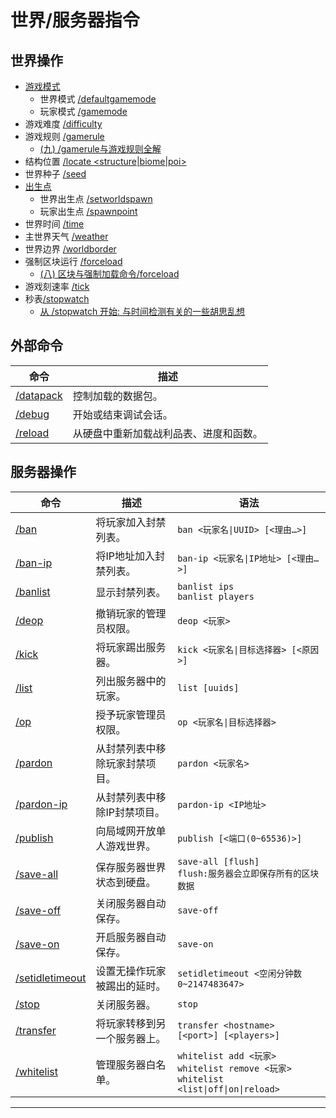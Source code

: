 # 世界/服务器指令
<ColorLine :height="4"/>

## 世界操作
  - [游戏模式](https://zh.minecraft.wiki/w/%E6%B8%B8%E6%88%8F%E6%A8%A1%E5%BC%8F)
    - 世界模式 [/defaultgamemode](https://zh.minecraft.wiki/w/%E5%91%BD%E4%BB%A4/defaultgamemode)
    - 玩家模式 [/gamemode](https://zh.minecraft.wiki/w/%E5%91%BD%E4%BB%A4/gamemode)
  - 游戏难度 [/difficulty](https://zh.minecraft.wiki/w/%E5%91%BD%E4%BB%A4/difficulty)
  - 游戏规则 [/gamerule](https://zh.minecraft.wiki/w/%E5%91%BD%E4%BB%A4/gamerule)
    - [(九) /gamerule与游戏规则全解](https://www.bilibili.com/opus/938827778778726471)
  - 结构位置 [/locate <structure|biome|poi>](https://zh.minecraft.wiki/w/%E5%91%BD%E4%BB%A4/locate)
  - 世界种子 [/seed](https://zh.minecraft.wiki/w/%E5%91%BD%E4%BB%A4/seed)
  - [出生点](https://www.mcbbs.net/forum.php?mod=viewthread&tid=1182418&page=1#pid21460488)
    - 世界出生点 [/setworldspawn](https://zh.minecraft.wiki/w/%E5%91%BD%E4%BB%A4/setworldspawn)
    - 玩家出生点 [/spawnpoint](https://zh.minecraft.wiki/w/%E5%91%BD%E4%BB%A4/spawnpoint)
  - 世界时间 [/time](https://zh.minecraft.wiki/w/%E5%91%BD%E4%BB%A4/time)
  - 主世界天气 [/weather](https://zh.minecraft.wiki/w/%E5%91%BD%E4%BB%A4/weather)
  - 世界边界 [/worldborder](https://zh.minecraft.wiki/w/%E5%91%BD%E4%BB%A4/worldborder)
  - 强制区块运行 [/forceload](https://zh.minecraft.wiki/w/%E5%91%BD%E4%BB%A4/forceload)
    - [(八) 区块与强制加载命令/forceload](https://www.bilibili.com/opus/937515275404705808)
  - 游戏刻速率 [/tick](https://zh.minecraft.wiki/w/命令/tick)
  - 秒表[/stopwatch](https://zh.minecraft.wiki/w/%E5%91%BD%E4%BB%A4/stopwatch)
    - [从 /stopwatch 开始: 与时间检测有关的一些胡思乱想](/feature/archive/202510/5/content.md)

## 外部命令

  | 命令                                                                 | 描述                                   |
  | -------------------------------------------------------------------- | -------------------------------------- |
  | [/datapack](https://zh.minecraft.wiki/w/%E5%91%BD%E4%BB%A4/datapack) | 控制加载的数据包。                     |
  | [/debug](https://zh.minecraft.wiki/w/%E5%91%BD%E4%BB%A4/debug)       | 开始或结束调试会话。                   |
  | [/reload](https://zh.minecraft.wiki/w/%E5%91%BD%E4%BB%A4/reload)     | 从硬盘中重新加载战利品表、进度和函数。 |

## 服务器操作

  | 命令                                                                             | 描述                           | 语法                                                                                               |
  | -------------------------------------------------------------------------------- | ------------------------------ | -------------------------------------------------------------------------------------------------- |
  | [/ban](https://zh.minecraft.wiki/w/%E5%91%BD%E4%BB%A4/ban)                       | 将玩家加入封禁列表。           | `ban <玩家名\|UUID> [<理由…>]`                                                                   |
  | [/ban-ip](https://zh.minecraft.wiki/w/%E5%91%BD%E4%BB%A4/ban-ip)                 | 将IP地址加入封禁列表。         | `ban-ip <玩家名\|IP地址> [<理由…>]`                                                              |
  | [/banlist](https://zh.minecraft.wiki/w/%E5%91%BD%E4%BB%A4/banlist)               | 显示封禁列表。                 | `banlist ips `<br />`banlist players`                                                                  |
  | [/deop](https://zh.minecraft.wiki/w/%E5%91%BD%E4%BB%A4/deop)                     | 撤销玩家的管理员权限。         | `deop <玩家>`                                                                                      |
  | [/kick](https://zh.minecraft.wiki/w/%E5%91%BD%E4%BB%A4/kick)                     | 将玩家踢出服务器。             | `kick <玩家名\|目标选择器> [<原因>]`                                                               |
  | [/list](https://zh.minecraft.wiki/w/%E5%91%BD%E4%BB%A4/list)                     | 列出服务器中的玩家。           | `list [uuids]`                                                                                     |
  | [/op](https://zh.minecraft.wiki/w/%E5%91%BD%E4%BB%A4/op)                         | 授予玩家管理员权限。           | `op <玩家名\|目标选择器>`                                                                        |
  | [/pardon](https://zh.minecraft.wiki/w/%E5%91%BD%E4%BB%A4/pardon)                 | 从封禁列表中移除玩家封禁项目。 | `pardon <玩家名>`                                                                                  |
  | [/pardon-ip](https://zh.minecraft.wiki/w/%E5%91%BD%E4%BB%A4/pardon-ip)           | 从封禁列表中移除IP封禁项目。   | `pardon-ip <IP地址>`                                                                               |
  | [/publish](https://zh.minecraft.wiki/w/%E5%91%BD%E4%BB%A4/publish)               | 向局域网开放单人游戏世界。     | `publish [<端口(0~65536)>]`                                                                            |
  | [/save-all](https://zh.minecraft.wiki/w/%E5%91%BD%E4%BB%A4/save-all)             | 保存服务器世界状态到硬盘。     | `save-all [flush]`<br />`flush:服务器会立即保存所有的区块数据`                                         |
  | [/save-off](https://zh.minecraft.wiki/w/%E5%91%BD%E4%BB%A4/save-off)             | 关闭服务器自动保存。           | `save-off`                                                                                           |
  | [/save-on](https://zh.minecraft.wiki/w/%E5%91%BD%E4%BB%A4/save-on)               | 开启服务器自动保存。           | `save-on`                                                                                            |
  | [/setidletimeout](https://zh.minecraft.wiki/w/%E5%91%BD%E4%BB%A4/setidletimeout) | 设置无操作玩家被踢出的延时。   | `setidletimeout <空闲分钟数0~2147483647>`                                                          |
  | [/stop](https://zh.minecraft.wiki/w/%E5%91%BD%E4%BB%A4/stop)                     | 关闭服务器。                   | `stop`                                                                                               |
  | [/transfer](https://zh.minecraft.wiki/w/%E5%91%BD%E4%BB%A4/transfer)             | 将玩家转移到另一个服务器上。   | `transfer <hostname> [<port>] [<players>]`                                                       |
  | [/whitelist](https://zh.minecraft.wiki/w/%E5%91%BD%E4%BB%A4/whitelist)           | 管理服务器白名单。             | `whitelist add <玩家>`<br />`whitelist remove <玩家> `<br />`whitelist <list\|off\|on\|reload>`<br /> |

---
<script setup>
import { useData } from 'vitepress'
import ColorLine from '/.vitepress/vue/ColorLine.vue'
const { isDark } = useData()
</script>

<ClientOnly>
  <GiscusComment
    repo="CR-019/datapack-index"
    repoId="R_kgDONRhuqw"
    category="闲聊 Chats"
    categoryId="DIC_kwDONRhuq84CkchW"
    mapping="number"
    term="9"
    :strict="false"
    :reactionsEnabled="true"
    emitMetadata="0"
    inputPosition="top"
    :theme="isDark ? 'dark' : 'light'"
    lang="zh-CN"
    loading="lazy"
    class="giscus-wrapper"
  />
</ClientOnly>

<style>
.giscus-wrapper {
  margin: 3rem auto;
  max-width: 800px;
  padding-top: 2rem;
  border-top: 1px solid var(--vp-c-divider);
}
</style>